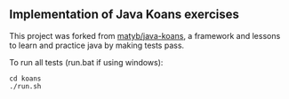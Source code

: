 ## Implementation of Java Koans exercises

This project was forked from [matyb/java-koans](https://github.com/matyb/java-koans), a framework and lessons to learn 
and practice java by making tests pass.

To run all tests (run.bat if using windows):
```
cd koans
./run.sh 
```
